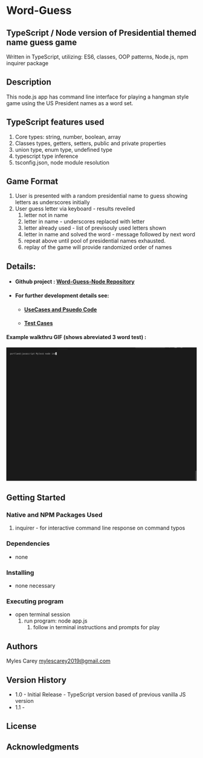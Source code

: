 # Word-Guess 

## TypeScript / Node version of Presidential themed name guess game

Written in TypeScript, utilizing: ES6, classes, OOP patterns, Node.js, npm inquirer package

## Description

This node.js app has command line interface for playing a hangman style game using the US President names as a word set.

## TypeScript features used
1. Core types: string, number, boolean, array
2. Classes types, getters, setters, public and private properties
3. union type, enum type, undefined type
4. typescript type inference
5. tsconfig.json, node module resolution

## Game Format

1.  User is presented with a random presidential name to guess showing letters as underscores initially
2.  User guess letter via keyboard - results reveiled
    1. letter not in name
    2. letter in name - underscores replaced with letter
    3. letter already used - list of previsouly used letters shown
    4. letter in name and solved the word - message followed by next word
    5. repeat above until pool of presidential names exhausted.
    6. replay of the game will provide randomized order of names

## Details:

- #### Github project :    <a href="https://github.com/mylescarey2019/Word-Guess-TS-Node">Word-Guess-Node Repository</a>

- #### For further development details see: 

  - ####  [UseCases and Psuedo Code](UseCases-PsuedoCode.md)

  - ####  [Test Cases](TestCases.md)

#### Example walkthru GIF (shows abreviated 3 word test) : 

#### ![word-guess-node-test](assets/images/word-guess-node-test.gif)

## Getting Started

### Native and NPM Packages Used
1.  inquirer  - for interactive command line response on command typos


### Dependencies

* none 

### Installing

* none necessary 

### Executing program

* open terminal session
  1. run program:   node app.js
        1. follow in terminal instructions and prompts for play
  


## Authors

Myles Carey 
mylescarey2019@gmail.com 

## Version History

* 1.0 - Initial Release - TypeScript version based of previous vanilla JS version
* 1.1 - 

## License


## Acknowledgments



